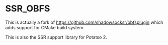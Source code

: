 # SSR_OBFS

This is actually a fork of https://github.com/shadowsocksr/obfsplugin which adds support for CMake build system. 

This is also the SSR support library for Potatso 2.